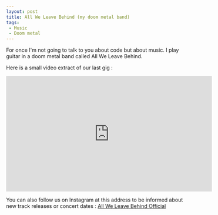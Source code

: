 ```yaml
---
layout: post
title: All We Leave Behind (my doom metal band)
tags:
 - Music
 - Doom metal
---
```


For once I'm not going to talk to you about code but about music. I play guitar in a doom metal band called All We Leave Behind.

Here is a small video extract of our last gig :

<iframe width="560" height="315" src="https://www.youtube.com/embed/X1ETzyiLw9I" title="YouTube video player" frameborder="0" allow="accelerometer; autoplay; clipboard-write; encrypted-media; gyroscope; picture-in-picture" allowfullscreen></iframe>

You can also follow us on Instagram at this address to be informed about new track releases or concert dates : [All We Leave Behind Official](https://www.instagram.com/allweleavebehind.official)

